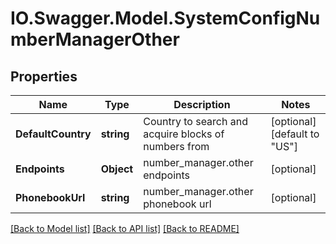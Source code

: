 # IO.Swagger.Model.SystemConfigNumberManagerOther
## Properties

Name | Type | Description | Notes
------------ | ------------- | ------------- | -------------
**DefaultCountry** | **string** | Country to search and acquire blocks of numbers from | [optional] [default to "US"]
**Endpoints** | **Object** | number_manager.other endpoints | [optional] 
**PhonebookUrl** | **string** | number_manager.other phonebook url | [optional] 

[[Back to Model list]](../README.md#documentation-for-models) [[Back to API list]](../README.md#documentation-for-api-endpoints) [[Back to README]](../README.md)

